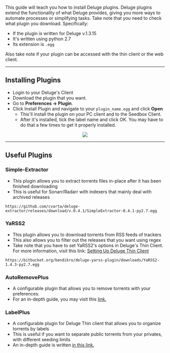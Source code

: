 This guide will teach you how to install Deluge plugins. Deluge plugins extend the functionality of what Deluge provides, giving you more ways to automate processes or simplifying tasks. Take note that you need to check what plugin you download. Specifically:

*   If the plugin is written for Deluge v.1.3.15
*   It's written using python 2.7
*   Its extension is `.egg`

Also take note if your plugin can be accessed with the thin client or the web client.

***

## Installing Plugins

* Login to your Deluge's Client
* Download the plugin that you want.
* Go to **Preferences -> Plugin**.
* Click Install Plugin and navigate to your `plugin_name.egg` and click **Open**
  * This'll install the plugin on your PC client and to the Seedbox Client.
  * After it's installed, tick the label name and click OK. You may have to do that a few times to get it properly installed.

<p align="center"><img src="https://docs.usbx.me/uploads/images/gallery/2019-11/scaled-1680-/image2019-8-30_21-3-23%5B1%5D.png"></p>

***

## Useful Plugins
### Simple-Extractor

* This plugin allows you to extract torrents files in-place after it has been finished downloading
* This is useful for Sonarr/Radarr with indexers that mainly deal with archived releases

```
https://github.com/cvarta/deluge-extractor/releases/download/v.0.4.1/SimpleExtractor-0.4.1-py2.7.egg
```

### YaRSS2

* This plugin allows you to download torrents from RSS feeds of trackers
* This also allows you to filter out the releases that you want using regex
* Take note that you have to set YaRSS2's options in Deluge's Thin Client. For more information, visit this link: [Setting Up Deluge Thin Client](https://docs.usbx.me/books/deluge/page/setting-up-deluge-thin-client)

```
https://bitbucket.org/bendikro/deluge-yarss-plugin/downloads/YaRSS2-1.4.3-py2.7.egg
```

### AutoRemovePlus

* A configurable plugin that allows you to remove torrents with your preferences.
* For an in-depth guide, you may visit this [link.](https://docs.usbx.me/books/deluge/page/automatically-remove-torrents-using-autoremoveplus)

### LabelPlus

* A configurable plugin for Deluge Thin client that allows you to organize torrents by labels
* This is useful if you want to separate public torrents from your privates, with different seeding limits
* An in-depth guide is written [in this link.](https://docs.usbx.me/books/deluge/page/limiting-seeding-ratio-in-deluge#bkmrk-labelplus)